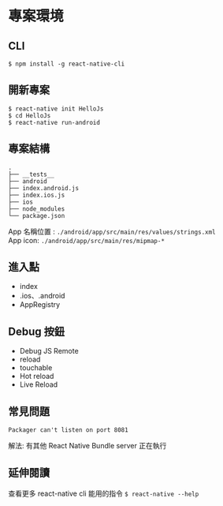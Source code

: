 # 專案環境

## CLI

`$ npm install -g react-native-cli`

## 開新專案

```
$ react-native init HelloJs
$ cd HelloJs
$ react-native run-android
```

## 專案結構
```
.
├── __tests__
├── android
├── index.android.js
├── index.ios.js
├── ios
├── node_modules
└── package.json
```

App 名稱位置 : `./android/app/src/main/res/values/strings.xml`  
App icon: `./android/app/src/main/res/mipmap-*`

## 進入點
- index
- .ios、.android
- AppRegistry

## Debug 按鈕
- Debug JS Remote
- reload
- touchable
- Hot reload
- Live Reload

## 常見問題

```
Packager can't listen on port 8081
```
解法: 有其他 React Native Bundle server 正在執行

## 延伸閱讀
查看更多 react-native cli 能用的指令
`$ react-native --help`

